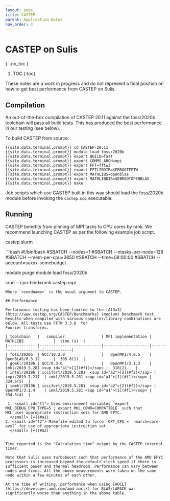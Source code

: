```yaml
---
layout: page
title: CASTEP
parent: Application Notes
nav_order: 3
---
```


# CASTEP on Sulis
{: .no_toc }

1. TOC
{:toc}

These notes are a work in progress and do not represent a final position on how to get best performance from CASTEP on Sulis.

## Compilation 

An out-of-the-box compilation of CASTEP 20.11 against the foss/2020b toolchain will pass all build tests. This has produced the best performance in our testing (see below).

To build CASTEP from source:

```terminal
{{site.data.terminal.prompt}} cd CASTEP-20.11
{{site.data.terminal.prompt}} module load foss/2020b
{{site.data.terminal.prompt}} export BUILD=fast
{{site.data.terminal.prompt}} export COMMS_ARCH=mpi
{{site.data.terminal.prompt}} export FFT=fftw3
{{site.data.terminal.prompt}} export FFTLIBDIR=$EBROOTFFTW
{{site.data.terminal.prompt}} export MATHLIBS=openblas
{{site.data.terminal.prompt}} export MATHLIBDIR=$EBROOTOPENBLAS
{{site.data.terminal.prompt}} make
```

Job scripts which use CASTEP built in this way should load the foss/2020b module before invoking the `castep.mpi` executable.

## Running

CASTEP benefits from pinning of MPI tasks to CPU cores by rank. We recommend launching CASTEP as per the following example job script.

<p class="codeblock-label">castep.slurm</p>
```bash
#!/bin/bash
#SBATCH --nodes=1
#SBATCH --ntasks-per-node=128
#SBATCH --mem-per-cpu=3850
#SBATCH --time=08:00:00
#SBATCH --account=suxxx-somebudget

module purge
module load foss/2020b

srun --cpu-bind=rank castep.mpi <seedname>
```
Where `<seedname>` is the usual argument to CASTEP.

## Performance

Performance testing has been limited to the [Al3x3](http://www.castep.org/CASTEP/Benchmarks) (medium) benchmark test. Results when compiled with various compiler/library combinations are below. All tests use FFTW 3.3.8  for 
Fourier transforms.

| toolchain   |   compiler                | MPI implementation | MATHLIBS             |  time (s)  | 
|-------------|---------------------------|--------------------|----------------------|------------|
| foss/2020b  | GCC/10.2.0                |   OpenMPI/4.0.5    | OpenBLAS/0.3.12      |  305.8(1)  |
| gomkl/2019b | GCC/8.3.0                 |   OpenMPI/3.1.3    | imkl/2019.5.281 <sup id="a1">[1](#f1)</sup> |  310(2)    |
| intel/2019b | iccifort/2019.5.281  <sup id="a2">[2](#f2)</sup> |   impi/2019.7.217  | imkl/2019.5.281 <sup id="a1">[1](#f1)</sup> |  324.5(5)  | 
| iomkl/2019b | iccifort/2019.5.281  <sup id="a2">[2](#f2)</sup> |   OpenMPI/3.1.4    | imkl/2019.5.281 <sup id="a1">[1](#f1)</sup> |  334.5(4)  | 

 1. <small id="f1"> Uses environment variables `export MKL_DEBUG_CPU_TYPE=5 ; export MKL_CBWR=COMPATIBLE` such that
MKL uses appropriate instruction sets for AMD EPYC.
  </small> [↩](#a1)
2. <small id="f2"> Makefile edited to force `OPT_CPU =  -march=core-avx2` for use of appropriate instruction set.
  </small> [↩](#a2)


Time reported is the "Calculation time" output by the CASTEP internal timer.

Note that Sulis uses turboboost such that performance of the AMD EPYC processors is increased beyond the default clock speed if there is sufficient power and thermal headroom. Performance can vary between nodes and times. All the above measurements were taken on the same node within a few minutes of each other.

At the time of writing, performance when using [AOCL](https://developer.amd.com/amd-aocl/) for BLAS/LAPACK was significantly worse than anything in the above table. 

